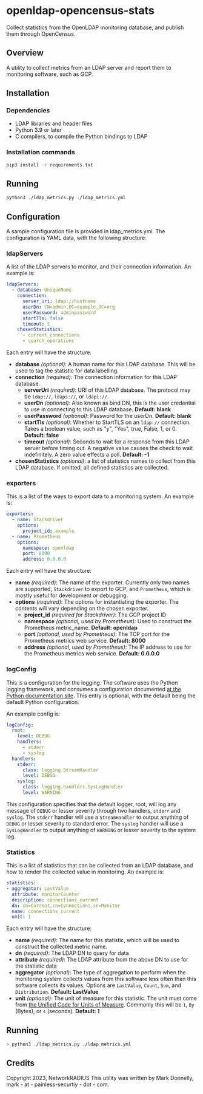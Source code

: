 # openldap-opencensus-stats

Collect statistics from the OpenLDAP monitoring database, and publish them through OpenCensus.

## Overview
A utility to collect metrics from an LDAP server and report them to
monitoring software, such as GCP.

## Installation
### Dependencies
- LDAP libraries and header files
- Python 3.9 or later
- C compilers, to compile the Python bindings to LDAP

### Installation commands
```bash
pip3 install -r requirements.txt
```

## Running
```bash
python3 ./ldap_metrics.py ./ldap_metrics.yml
```

## Configuration
A sample configuration file is provided in ldap_metrics.yml.  The
configuration is YAML data, with the following structure:

### ldapServers
A list of the LDAP servers to monitor, and their connection information.  An example is:
```yaml
ldapServers:
  - database: UniqueName
    connection:
      server_uri: ldap://hostname
      userDn: CN=admin,DC=example,DC=org
      userPassword: adminpassword
      startTls: false
      timeout: 5
    chosenStatistics:
      - current_connections
      - search_operations
```
Each entry will have the structure:
- **database** _(optional)_: A human name for this LDAP database.  This
  will be used to tag the statistic for data labelling.
- **connection** _(required)_: The connection information for this LDAP
  database.
  - **serverUri** _(required)_: URI of this LDAP database.  The protocol
    may be `ldap://`, `ldaps://`, or `ldapi://`.
  - **userDn** _(optional)_: Also known as bind DN, this is the user
    credential to use in connecting to this LDAP database.
    __Default: blank__
  - **userPassword** _(optional)_: Password for the userDn.
    __Default: blank__
  - **startTls** _(optional)_:  Whether to StartTLS on an `ldap://`
    connection.  Takes a boolean value, such as "y", "Yes", true,
    False, 1, or 0.  __Default: false__
  - **timeout** _(optional)_:  Seconds to wait for a response from this
    LDAP server before timing out.  A negative value causes the check
    to wait indefinitely.  A zero value effects a poll.
    __Default: -1__
- **chosenStatistics** _(optional)_: a list of statistics names to
  collect from this LDAP database.  If omitted, all defined statistics 
  are collected.
### exporters
This is a list of the ways to export data to a monitoring system.
An example is:
```yaml
exporters:
  - name: Stackdriver
    options:
      project_id: example
  - name: Prometheus
    options:
      namespace: openldap
      port: 8000
      address: 0.0.0.0
```
Each entry will have the structure:
- **name** _(required)_: The name of the exporter.  Currently only two names
  are supported, `Stackdriver` to export to GCP, and `Prometheus`, which
  is mostly useful for development or debugging.
- **options** _(required)_: The options for instantiating the exporter.
  The contents will vary depending on the chosen exporter.
  - **project_id** _(required for Stackdriver)_: The GCP project ID
  - **namespace** _(optional, used by Prometheus)_: Used to construct the
    Prometheus metric_name.  __Default: openldap__
  - **port** _(optional, used by Prometheus)_: The TCP port for the
    Prometheus metrics web service.  __Default: 8000__
  - **address** _(optional, used by Prometheus)_: The IP address to use
    for the Prometheus metrics web service.  __Default: 0.0.0.0__

### logConfig
This is a configuration for the logging.  The software uses the Python
logging framework, and consumes a configuration documented
[at the Python documentation site](https://docs.python.org/3.5/library/logging.config.html#dictionary-schema-details).
This entry is optional, with the default being the default Python
configuration.

An example config is:
```yaml
logConfig:
  root:
    level: DEBUG
    handlers:
      - stderr
      - syslog
  handlers:
    stderr:
      class: logging.StreamHandler
      level: DEBUG
    syslog:
      class: logging.handlers.SysLogHandler
      level: WARNING
```
This configuration specifies that the default logger, root, will log
any message of `DEBUG` or lesser severity through two handlers, `stderr`
and `syslog`.  The `stderr` handler will use a `StreamHandler` to 
output anything of `DEBUG` or lesser severity to standard error.  The
`syslog` handler will use a `SysLogHandler` to output anything of 
`WARNING` or lesser severity to the system log.

### Statistics
This is a list of statistics that can be collected from an LDAP database,
and how to render the collected value in monitoring.  An example is:
```yaml
statistics:
- aggregator: LastValue
  attribute: monitorCounter
  description: connections_current
  dn: cn=Current,cn=Connections,cn=Monitor
  name: connections_current
  unit: 1
```
Each entry will have the structure:
- **name** _(required)_: The name for this statistic, which will be used to
  construct the collected metric name.
- **dn** _(required)_: The LDAP DN to query for data
- **attribute** _(required)_: The LDAP attribute from the above DN to use
  for the statistic data
- **aggregator** _(optional)_: The type of aggregation to perform when the
  monitoring system collects values from this software less often than
  this software collects its values.  Options are `LastValue`, `Count`,
  `Sum`, and `Distribution`.  __Default: LastValue__
- **unit** _(optional)_: The unit of measure for this statistic.  The unit
  must come from [the Unified Code for Units of Measure](https://unitsofmeasure.org/ucum).
  Commonly this will be `1`, `By` (Bytes), or `s` (seconds).
  __Default: 1__

## Running
```bash
> python3 ./ldap_metrics.py ./ldap_metrics.yml
```

## Credits
Copyright 2023, NetworkRADIUS 
This utility was written by Mark Donnelly, mark - at - painless-securtiy - dot - com.


